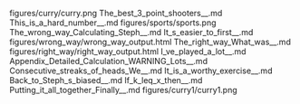 figures/curry/curry.png
The_best_3_point_shooters__.md
This_is_a_hard_number__.md
figures/sports/sports.png
The_wrong_way_Calculating_Steph__.md
It_s_easier_to_first__.md
figures/wrong_way/wrong_way_output.html
The_right_way_What_was__.md
figures/right_way/right_way_output.html
I_ve_played_a_lot__.md
Appendix_Detailed_Calculation_WARNING_Lots__.md
Consecutive_streaks_of_heads_We__.md
It_is_a_worthy_exercise__.md
Back_to_Steph_s_biased__.md
If_k_leq_x_then__.md
Putting_it_all_together_Finally__.md
figures/curry1/curry1.png